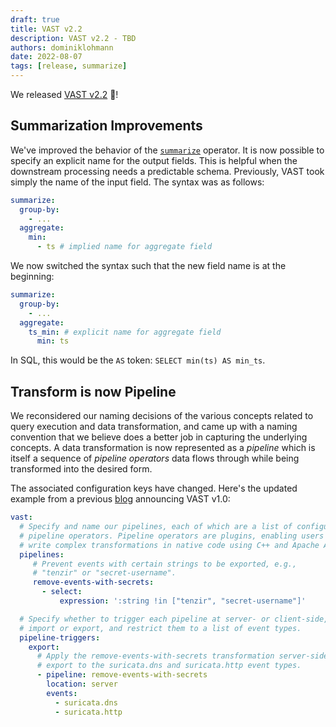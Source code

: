 ```yaml
---
draft: true
title: VAST v2.2
description: VAST v2.2 - TBD
authors: dominiklohmann
date: 2022-08-07
tags: [release, summarize]
---
```


We released [VAST v2.2][github-vast-release] 🙌!

[github-vast-release]: https://github.com/tenzir/vast/releases/tag/v2.2.0

<!--truncate-->

## Summarization Improvements

We've improved the behavior of the [`summarize`][summarize] operator. It is now
possible to specify an explicit name for the output fields. This is helpful when
the downstream processing needs a predictable schema. Previously, VAST took
simply the name of the input field. The syntax was as follows:

```yaml
summarize:
  group-by:
    - ...
  aggregate:
    min:
      - ts # implied name for aggregate field
```

We now switched the syntax such that the new field name is at the beginning:

```yaml
summarize:
  group-by:
    - ...
  aggregate:
    ts_min: # explicit name for aggregate field
      min: ts
```

In SQL, this would be the `AS` token: `SELECT min(ts) AS min_ts`.

[summarize]: /docs/understand-vast/query-language/operators/summarize

## Transform is now Pipeline

We reconsidered our naming decisions of the various concepts related to query
execution and data transformation, and came up with a naming convention that we
believe does a better job in capturing the underlying concepts. A data
transformation is now represented as a _pipeline_ which is itself a sequence of
_pipeline operators_ data flows through while being transformed into the
desired form.

The associated configuration keys have changed. Here's the updated example from
a previous [blog][blog1.0] announcing VAST v1.0:

[blog1.0]: http://localhost:3000/blog/vast-v1.0#selection-and-projection-transform-steps

```yaml
vast:
  # Specify and name our pipelines, each of which are a list of configured
  # pipeline operators. Pipeline operators are plugins, enabling users to 
  # write complex transformations in native code using C++ and Apache Arrow.
  pipelines:
     # Prevent events with certain strings to be exported, e.g., 
     # "tenzir" or "secret-username".
     remove-events-with-secrets:
       - select:
           expression: ':string !in ["tenzir", "secret-username"]'

  # Specify whether to trigger each pipeline at server- or client-side, on
  # import or export, and restrict them to a list of event types.
  pipeline-triggers:
    export:
      # Apply the remove-events-with-secrets transformation server-side on
      # export to the suricata.dns and suricata.http event types.
      - pipeline: remove-events-with-secrets
        location: server
        events:
          - suricata.dns
          - suricata.http
```
